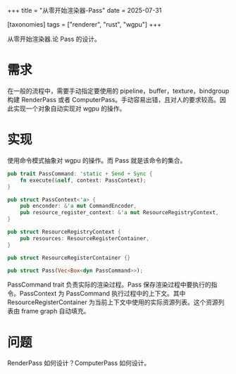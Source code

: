 +++
title = "从零开始渲染器-Pass"
date = 2025-07-31

[taxonomies]
tags = ["renderer", "rust", "wgpu"]
+++

从零开始渲染器.论 Pass 的设计。

<!-- more -->

# 需求

在一般的流程中，需要手动指定要使用的 pipeline，buffer，texture，bindgroup 构建 RenderPass 或者 ComputerPass。手动容易出错，且对人的要求较高。因此实现一个对象自动实现对 wgpu 的操作。

# 实现

使用命令模式抽象对 wgpu 的操作。而 Pass 就是该命令的集合。

```rust
pub trait PassCommand: 'static + Send + Sync {
    fn execute(&self, context: PassContext);
}

pub struct PassContext<'a> {
    pub enconder: &'a mut CommandEncoder,
    pub resource_register_context: &'a mut ResourceRegistryContext,
}

pub struct ResourceRegistryContext {
    pub resources: ResourceRegisterContainer,
}

pub struct ResourceRegisterContainer {}

pub struct Pass(Vec<Box<dyn PassCommand>>);

```

PassCommand trait 负责实际的渲染过程。Pass 保存渲染过程中要执行的指令。PassContext 为 PassCommand 执行过程中的上下文。其中 ResourceRegisterContainer 为当前上下文中使用的实际资源列表。这个资源列表由 frame graph 自动填充。

# 问题

RenderPass 如何设计？ComputerPass 如何设计。

